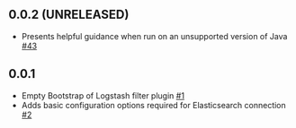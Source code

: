 ## 0.0.2 (UNRELEASED)
  - Presents helpful guidance when run on an unsupported version of Java [#43](https://github.com/elastic/logstash-filter-elastic_integration/pull/43) 

## 0.0.1
  - Empty Bootstrap of Logstash filter plugin [#1](https://github.com/logstash-plugins/logstash-filter-elastic_integration/pull/1)
  - Adds basic configuration options required for Elasticsearch connection [#2](https://github.com/logstash-plugins/logstash-filter-elastic_integration/pull/2)
